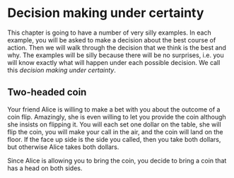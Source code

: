 # Decision making under certainty

This chapter is going to have a number of very silly examples. 
In each example, you will be asked to make a decision about the best course of action. 
Then we will walk through the decision that we think is the best and why. 
The examples will be silly because there will be no surprises, i.e. you will know exactly what will happen under each possible decision. 
We call this *decision making under certainty*.


## Two-headed coin

Your friend Alice is willing to make a bet with you about the outcome of a coin flip. 
Amazingly, she is even willing to let you provide the coin although she insists on flipping it. 
You will each set one dollar on the table, she will flip the coin, you will make your call in the air, and the coin will land on the floor. If the face up side is the side you called, then you take both dollars, but otherwise Alice takes both dollars.

Since Alice is allowing you to bring the coin, you decide to bring a coin that has a head on both sides. 
